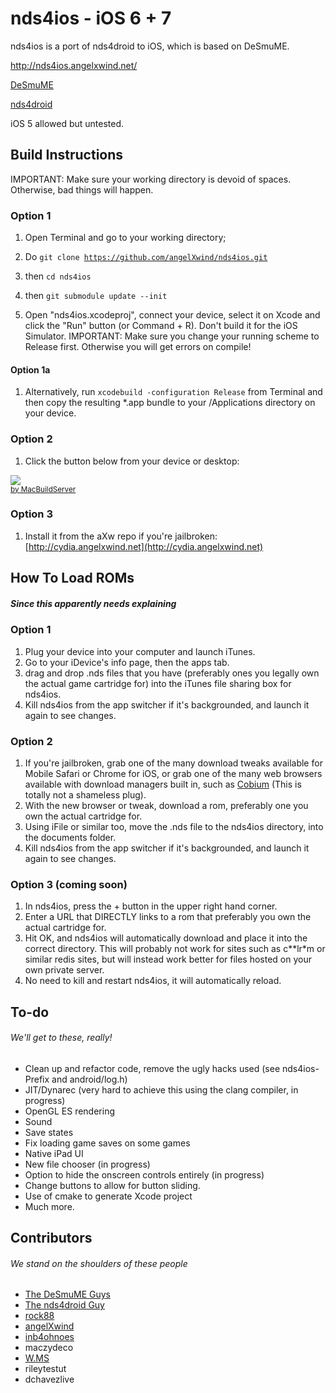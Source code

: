 nds4ios - iOS 6 + 7
=======

nds4ios is a port of nds4droid to iOS, which is based on DeSmuME.

http://nds4ios.angelxwind.net/

[DeSmuME](http://desmume.org/) 

[nds4droid](http://jeffq.com/blog/nds4droid/) 

iOS 5 allowed but untested.

Build Instructions
------------------------

IMPORTANT: Make sure your working directory is devoid of spaces. Otherwise, bad things will happen.

### Option 1


1.  Open Terminal and go to your working directory;

2.  Do
<code>git clone https://github.com/angelXwind/nds4ios.git</code>

3.  then
    <code>cd nds4ios</code>

4.  then
    <code>git submodule update --init</code>

5. Open "nds4ios.xcodeproj", connect your device, select it on Xcode and click the "Run" button (or Command + R). Don't build it for the iOS Simulator. IMPORTANT: Make sure you change your running scheme to Release first. Otherwise you will get errors on compile!

#### Option 1a
1. Alternatively, run
    <code>xcodebuild -configuration Release</code>
   from Terminal and then copy the resulting *.app bundle to your /Applications directory on your device.

### Option 2

1. Click the button below from your device or desktop:

<!-- MacBuildServer Install Button -->
<div class="macbuildserver-block">
    <a class="macbuildserver-button" href="http://macbuildserver.com/project/github/build/?xcode_project=nds4ios.xcodeproj&amp;target=nds4ios&amp;repo_url=https%3A%2F%2Fgithub.com%2FangelXwind%2Fnds4ios.git&amp;build_conf=Release" target="_blank"><img src="http://com.macbuildserver.github.s3-website-us-east-1.amazonaws.com/button_up.png"/></a><br/><sup><a href="http://macbuildserver.com/github/opensource/" target="_blank">by MacBuildServer</a></sup>
</div>
<!-- MacBuildServer Install Button -->

### Option 3

1. Install it from the aXw repo if you're jailbroken: [http://cydia.angelxwind.net](http://cydia.angelxwind.net)

How To Load ROMs
------------------------
##### Since this apparently needs explaining

### Option 1
1. Plug your device into your computer and launch iTunes.
2. Go to your iDevice's info page, then the apps tab.
3. drag and drop .nds files that you have (preferably ones you legally own the actual game cartridge for) into the iTunes file sharing box for nds4ios.
4. Kill nds4ios from the app switcher if it's backgrounded, and launch it again to see changes.

### Option 2
1. If you're jailbroken, grab one of the many download tweaks available for Mobile Safari or Chrome for iOS, or grab one of the many web browsers available with download managers built in, such as [Cobium](https://itunes.apple.com/us/app/cobium-simple-browsing/id502426780?mt=8) (This is totally not a shameless plug).
2. With the new browser or tweak, download a rom, preferably one you own the actual cartridge for.
3. Using iFile or similar too, move the .nds file to the nds4ios directory, into the documents folder.
4. Kill nds4ios from the app switcher if it's backgrounded, and launch it again to see changes.

### Option 3 (coming soon)
1. In nds4ios, press the + button in the upper right hand corner.
2. Enter a URL that DIRECTLY links to a rom that preferably you own the actual cartridge for.
3. Hit OK, and nds4ios will automatically download and place it into the correct directory. This will probably not work for sites such as c**lr*m or similar redis sites, but will instead work better for files hosted on your own private server.
4. No need to kill and restart nds4ios, it will automatically reload.

To-do
------------------------
###### We'll get to these, really!
* Clean up and refactor code, remove the ugly hacks used (see nds4ios-Prefix and android/log.h)
* JIT/Dynarec (very hard to achieve this using the clang compiler, in progress)
* OpenGL ES rendering
* Sound
* Save states
* Fix loading game saves on some games
* Native iPad UI
* New file chooser (in progress)
* Option to hide the onscreen controls entirely (in progress)
* Change buttons to allow for button sliding.
* Use of cmake to generate Xcode project
* Much more.

Contributors
------------------------
###### We stand on the shoulders of these people
* [The DeSmuME Guys](http://desmume.org/)
* [The nds4droid Guy](http://jeffq.com/blog/nds4droid/)
* [rock88](http://rock88dev.blogspot.com/)
* [angelXwind](http://angelxwind.net/)
* [inb4ohnoes](http://brian.weareflame.co/)
* maczydeco
* [W.MS](http://github.com/w-ms/)
* rileytestut
* dchavezlive
